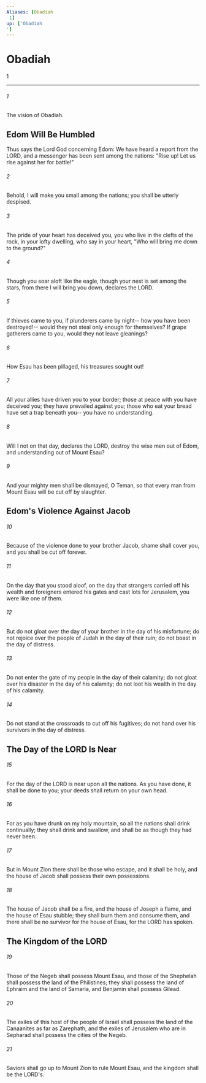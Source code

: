 ```yaml
---
Aliases: [Obadiah 1]
up: ['Obadiah']
---
```

# Obadiah 1

***
 

###### 1 
The vision of Obadiah.  ## Edom Will Be Humbled Thus says the Lord God concerning Edom:  We have heard a report from the LORD,  and a messenger has been sent among the nations:  "Rise up! Let us rise against her for battle!"   

###### 2 
Behold, I will make you small among the nations;  you shall be utterly despised.   

###### 3 
The pride of your heart has deceived you,  you who live in the clefts of the rock,  in your lofty dwelling,  who say in your heart,  "Who will bring me down to the ground?"   

###### 4 
Though you soar aloft like the eagle,  though your nest is set among the stars,  from there I will bring you down,  declares the LORD.  

###### 5 
If thieves came to you,  if plunderers came by night--  how you have been destroyed!--  would they not steal only enough for themselves?  If grape gatherers came to you,  would they not leave gleanings?   

###### 6 
How Esau has been pillaged,  his treasures sought out!   

###### 7 
All your allies have driven you to your border;  those at peace with you have deceived you;  they have prevailed against you;  those who eat your bread have set a trap beneath you--  you have no understanding.  

###### 8 
Will I not on that day, declares the LORD,  destroy the wise men out of Edom,  and understanding out of Mount Esau?   

###### 9 
And your mighty men shall be dismayed, O Teman,  so that every man from Mount Esau will be cut off by slaughter.  ## Edom's Violence Against Jacob  

###### 10 
Because of the violence done to your brother Jacob,  shame shall cover you,  and you shall be cut off forever.   

###### 11 
On the day that you stood aloof,  on the day that strangers carried off his wealth  and foreigners entered his gates  and cast lots for Jerusalem,  you were like one of them.   

###### 12 
But do not gloat over the day of your brother  in the day of his misfortune;  do not rejoice over the people of Judah  in the day of their ruin;  do not boast  in the day of distress.   

###### 13 
Do not enter the gate of my people  in the day of their calamity;  do not gloat over his disaster  in the day of his calamity;  do not loot his wealth  in the day of his calamity.   

###### 14 
Do not stand at the crossroads  to cut off his fugitives;  do not hand over his survivors  in the day of distress.  ## The Day of the LORD Is Near  

###### 15 
For the day of the LORD is near upon all the nations.  As you have done, it shall be done to you;  your deeds shall return on your own head.   

###### 16 
For as you have drunk on my holy mountain,  so all the nations shall drink continually;  they shall drink and swallow,  and shall be as though they had never been.   

###### 17 
But in Mount Zion there shall be those who escape,  and it shall be holy,  and the house of Jacob shall possess their own possessions.   

###### 18 
The house of Jacob shall be a fire,  and the house of Joseph a flame,  and the house of Esau stubble;  they shall burn them and consume them,  and there shall be no survivor for the house of Esau,  for the LORD has spoken.  ## The Kingdom of the LORD  

###### 19 
Those of the Negeb shall possess Mount Esau,  and those of the Shephelah shall possess the land of the Philistines;  they shall possess the land of Ephraim and the land of Samaria,  and Benjamin shall possess Gilead.   

###### 20 
The exiles of this host of the people of Israel  shall possess the land of the Canaanites as far as Zarephath,  and the exiles of Jerusalem who are in Sepharad  shall possess the cities of the Negeb.   

###### 21 
Saviors shall go up to Mount Zion  to rule Mount Esau,  and the kingdom shall be the LORD's.
